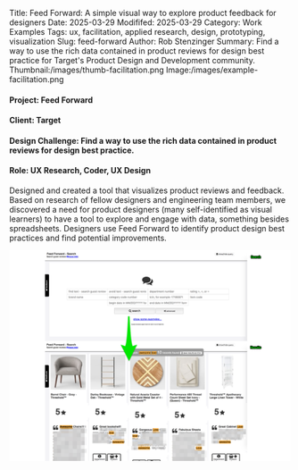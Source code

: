 Title: Feed Forward: A simple visual way to explore product feedback for designers
Date: 2025-03-29
Modififed: 2025-03-29
Category: Work Examples
Tags: ux, facilitation, applied research, design, prototyping, visualization
Slug: feed-forward
Author: Rob Stenzinger
Summary: Find a way to use the rich data contained in product reviews for design best practice for Target's Product Design and Development community.
Thumbnail:/images/thumb-facilitation.png
Image:/images/example-facilitation.png

#### Project: Feed Forward

#### Client: Target

#### Design Challenge: Find a way to use the rich data contained in product reviews for design best practice.

#### Role: UX Research, Coder, UX Design

Designed and created a tool that visualizes product reviews and feedback. Based on research of fellow designers and engineering team members, we discovered a need for product designers (many self-identified as visual learners) to have a tool to explore and engage with data, something besides spreadsheets. Designers use Feed Forward to identify product design best practices and find potential improvements.

![img](/images/example-feed-forward.png)
